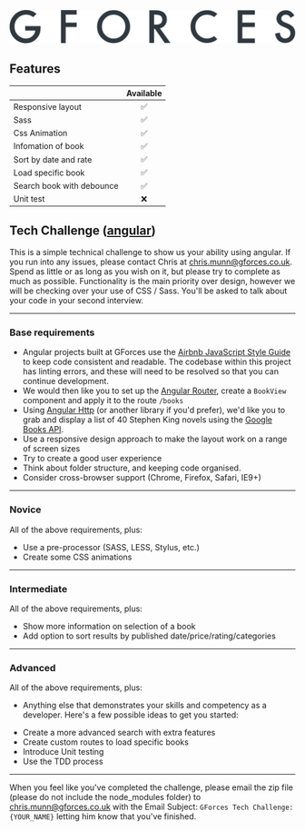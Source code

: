 ![GForces][logo]

## Features

|                           | Available |
| ------------------------- | :-------: |
| Responsive layout         |    ✅     |
| Sass                      |    ✅     |
| Css Animation             |    ✅     |
| Infomation of book        |    ✅     |
| Sort by date and rate     |    ✅     |
| Load specific book        |    ✅     |
| Search book with debounce |    ✅     |
| Unit test                 |    ❌     |

## Tech Challenge ([angular][6])

This is a simple technical challenge to show us your ability using angular. If you run into any issues, please contact Chris at [chris.munn@gforces.co.uk][1]. Spend as little or as long as you wish on it, but please try to complete as much as possible. Functionality is the main priority over design, however we will be checking over your use of CSS / Sass. You'll be asked to talk about your code in your second interview.

---

### Base requirements

-   Angular projects built at GForces use the [Airbnb JavaScript Style Guide][2] to keep code consistent and readable. The codebase within this project has linting errors, and these will need to be resolved so that you can continue development.
-   We would then like you to set up the [Angular Router][3], create a `BookView` component and apply it to the route `/books`
-   Using [Angular Http][4] (or another library if you'd prefer), we'd like you to grab and display a list of 40 Stephen King novels using the [Google Books API][5].
-   Use a responsive design approach to make the layout work on a range of screen sizes
-   Try to create a good user experience
-   Think about folder structure, and keeping code organised.
-   Consider cross-browser support (Chrome, Firefox, Safari, IE9+)

---

### Novice

All of the above requirements, plus:

-   Use a pre-processor (SASS, LESS, Stylus, etc.)
-   Create some CSS animations

---

### Intermediate

All of the above requirements, plus:

-   Show more information on selection of a book
-   Add option to sort results by published date/price/rating/categories

---

### Advanced

All of the above requirements, plus:

-   Anything else that demonstrates your skills and competency as a developer. Here's a few possible ideas to get you started:

*   Create a more advanced search with extra features
*   Create custom routes to load specific books
*   Introduce Unit testing
*   Use the TDD process

---

When you feel like you've completed the challenge, please email the zip file (please do not include the node_modules folder) to [chris.munn@gforces.co.uk][1] with the Email Subject: `GForces Tech Challenge: {YOUR_NAME}` letting him know that you've finished.

[logo]: src/assets/logo.svg
[1]: mailto:chris.munn@gforces.co.uk
[2]: https://github.com/airbnb/javascript
[3]: https://angular.io/guide/router
[4]: https://angular.io/guide/http
[5]: https://developers.google.com/books/docs/v1/using#PerformingSearch
[6]: https://angular.io/guide/quickstart
